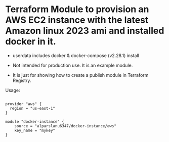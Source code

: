 # Terraform Module to provision an AWS EC2 instance with the latest Amazon linux 2023 ami and installed docker in it.

- userdata includes docker & docker-compose (v2.28.1) install

- Not intended for production use. It is an example module.

- It is just for showing how to create a publish module in Terraform Registry.

Usage:

```hcl

provider "aws" {
  region = "us-east-1"
}

module "docker-instance" {
    source = "alparslanu6347/docker-instance/aws"
    key_name = "mykey"
}
```